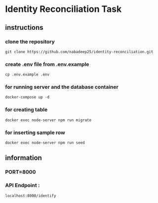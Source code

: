 
# Identity Reconciliation Task

## instructions 
### clone the repository
```
git clone https://github.com/nabadeep25/identity-reconciliation.git

```
### create .env file from .env.example
```
cp .env.example .env

```
 
### for running server and the database container
```
docker-compose up -d

```
 ### for creating table
 ```
 docker exec node-server npm run migrate

 ```
### for inserting sample row
 ```
 docker exec node-server npm run seed

 ```
## information
### PORT=8000
### API Endpoint :
```
localhost:8000/identify
```